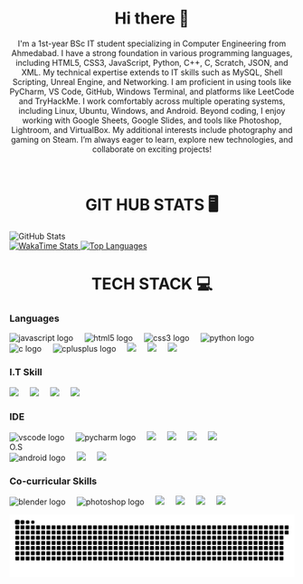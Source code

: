 <h1 align="center">Hi there 👋</h1>
<p align="center">I'm a 1st-year BSc IT student specializing in Computer Engineering from Ahmedabad. I have a strong foundation in various programming languages, including HTML5, CSS3, JavaScript, Python, C++, C, Scratch, JSON, and XML. My technical expertise extends to IT skills such as MySQL, Shell Scripting, Unreal Engine, and Networking. I am proficient in using tools like PyCharm, VS Code, GitHub, Windows Terminal, and platforms like LeetCode and TryHackMe. I work comfortably across multiple operating systems, including Linux, Ubuntu, Windows, and Android. Beyond coding, I enjoy working with Google Sheets, Google Slides, and tools like Photoshop, Lightroom, and VirtualBox. My additional interests include photography and gaming on Steam. I’m always eager to learn, explore new technologies, and collaborate on exciting projects!</p><br>

<h1 align="center">GIT HUB STATS 🖥</h1>

<div >

  <!-- GitHub Stats-->
  <div>
    <img src="https://github-readme-stats.vercel.app/api?username=error-raga-008&show=reviews,discussions_started,prs_merged,&show_icons=true&rank_icon=github" alt="GitHub Stats" />
    <!-- a href="https://git.io/streak-stats"><img src="http://github-readme-streak-stats.herokuapp.com?user=error-raga-008&theme=github-dark-blue&hide_border=true" alt="GitHub Streak" /> -->
  </div>
 
  <!-- WakaTime Stats -->
  <div>
    <a href="https://github.com/anuraghazra/github-readme-stats">
      <img src="https://github-readme-stats.vercel.app/api/wakatime?username=error_raga_008&layout=compact" alt="WakaTime Stats" />
    </a>
    <a href="https://github.com/anuraghazra/github-readme-stats">
      <img src="https://github-readme-stats.vercel.app/api/top-langs/?username=error-raga-008&layout=compact" alt="Top Languages" />
    </a>
  </div>
</div>
<h1 align="center">TECH STACK 💻</h1>
<h3 align="left">Languages</h3>

<div align="left">
  <img src="https://img.shields.io/badge/JavaScript-F7DF1E?style=for-the-badge&logo=javascript&logoColor=black" alt="javascript logo"  />
  <img width="12" />
  <img src="https://img.shields.io/badge/HTML5-E34F26?style=for-the-badge&logo=html5&logoColor=white"  alt="html5 logo"  />
  <img width="12" />
  <img src="https://img.shields.io/badge/CSS3-1572B6?style=for-the-badge&logo=css3&logoColor=white"  alt="css3 logo"  />
  <img width="12" />
  <img src="https://img.shields.io/badge/Python-3776AB?style=for-the-badge&logo=python&logoColor=white" alt="python logo"  />
  <img width="12" />
  <img src="https://img.shields.io/badge/C-A8B9CC?style=for-the-badge&logo=c&logoColor=white" alt="c logo"  />
  <img width="12" />
  <img src="https://img.shields.io/badge/C++-00599C?style=for-the-badge&logo=cplusplus&logoColor=white"  alt="cplusplus logo"  />
  <img width="12" />
  <img src="https://img.shields.io/badge/Scratch-4D97FF?style=for-the-badge&logo=scratch&logoColor=white"  />
  <img width="12" />
  <img src="https://img.shields.io/badge/JSON-000000?style=for-the-badge&logo=json&logoColor=white"  />
  <img width="12" />
  <img src="https://img.shields.io/badge/XML-FF6600?style=for-the-badge&logo=xml&logoColor=white"  />
  <img width="12" />
</div>


<h3 align="left">I.T Skill</h3>

<div align="left">
 
  <img src="https://img.shields.io/badge/MySQL-4479A1?style=for-the-badge&logo=mysql&logoColor=white"  />
  <img width="12" />
  <img src="https://img.shields.io/badge/Shell_Scripting-4EAA25?style=for-the-badge&logo=gnu-bash&logoColor=white"  />
  <img width="12" />
  <img src="https://img.shields.io/badge/Unreal%20Engine-0E1128?style=for-the-badge&logo=unreal-engine&logoColor=white"  />
  <img width="12" />
  <img src="https://img.shields.io/badge/Networking-0078D7?style=for-the-badge&logo=network&logoColor=white"  />
  <img width="12" />
</div>


<h3 align="left">IDE</h3>

<div align="left">

 <img src="https://img.shields.io/badge/VS%20Code-007ACC?style=for-the-badge&logo=visual-studio-code&logoColor=white" alt="vscode logo"  />
 <img width="12" />
 <img src="https://img.shields.io/badge/PyCharm-000000.svg?&style=for-the-badge&logo=PyCharm&logoColor=white" alt="pycharm logo"  />
 <img width="12" />
 <img src="https://img.shields.io/badge/GitHub-181717?style=for-the-badge&logo=github&logoColor=white"  />  
 <img width="12" />
 <img src="https://img.shields.io/badge/LeetCode-FFA116?style=for-the-badge&logo=leetcode&logoColor=white"  />
 <img width="12" />
 <img src="https://img.shields.io/badge/Windows%20Terminal-4D4D4D?style=for-the-badge&logo=windows-terminal&logoColor=white"  />
 <img width="12" />
 <img src="https://img.shields.io/badge/TryHackMe-2E2E2E?style=for-the-badge&logo=tryhackme&logoColor=white"  />
 <img width="12" />

</div

<h3 align="left"> O.S </h3>

<div align="left">
  <img src="https://img.shields.io/badge/Android-3DDC84?style=for-the-badge&logo=android&logoColor=white" alt="android logo"  />
  <img width="12" />
  <img src="https://img.shields.io/badge/Windows-0078D6?style=for-the-badge&logo=windows&logoColor=white"  />
  <img width="12" />
  <img src="https://img.shields.io/badge/Ubuntu-E95420?style=for-the-badge&logo=ubuntu&logoColor=white"  />
  <img width="12" />
</div>

<h3 align="left">Co-curricular Skills</h3>

<div align="left">
    <img src="https://img.shields.io/badge/blender-%23F5792A.svg?style=for-the-badge&logo=blender&logoColor=white" alt="blender logo"  />
    <img width="12" />
    <img src="https://img.shields.io/badge/Adobe%20Photoshop-31A8FF?style=for-the-badge&logo=Adobe%20Photoshop&logoColor=black"  alt="photoshop logo"  />
    <img width="12" />
    <img src="https://img.shields.io/badge/Google%20Sheets-0F9D58?style=for-the-badge&logo=google-sheets&logoColor=white"  />
    <img width="12" />
    <img src="https://img.shields.io/badge/Google%20Slides-F4B400?style=for-the-badge&logo=google-slides&logoColor=white"  />
    <img width="12" />
    <img src="https://img.shields.io/badge/Adobe%20Lightroom-31A8FF?style=for-the-badge&logo=Adobe%20Lightroom&logoColor=whit"  />
    <img width="12" />
    <img src="https://img.shields.io/badge/VirtualBox-183A61?style=for-the-badge&logo=virtualbox&logoColor=white"  />
    <img width="12" />
  </div>

<div align="center">
  
  ![GitHub Snake dark](https://github.com/ankitpathak62/ankitpathak62/blob/output/github-snake-dark.svg)
  
</div>
